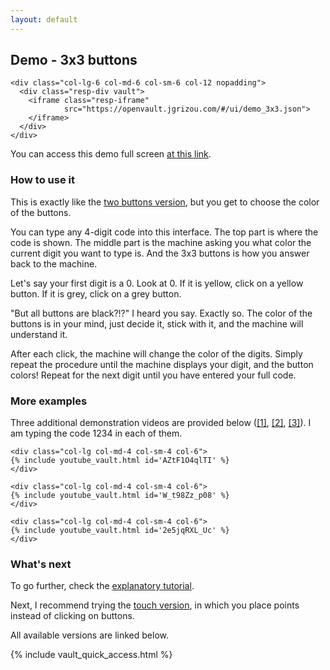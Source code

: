 ```yaml
---
layout: default
---
```


## Demo - 3x3 buttons

<div class="container">
  <div class="row align-items-center justify-content-center">

    <div class="col-lg-6 col-md-6 col-sm-6 col-12 nopadding">
      <div class="resp-div vault">
        <iframe class="resp-iframe"
                src="https://openvault.jgrizou.com/#/ui/demo_3x3.json">
        </iframe>
      </div>
    </div>

  </div>
</div>

You can access this demo full screen [at this link](https://openvault.jgrizou.com/#/ui/demo_3x3.json).

### How to use it

This is exactly like the [two buttons version](../1x2/), but you get to choose the color of the buttons.

You can type any 4-digit code into this interface. The top part is where the code is shown. The middle part is the machine asking you what color the current digit you want to type is. And the 3x3 buttons is how you answer back to the machine.

Let's say your first digit is a 0. Look at 0. If it is yellow, click on a yellow button. If it is grey, click on a grey button.

"But all buttons are black?!?" I heard you say. Exactly so. The color of the buttons is in your mind, just decide it, stick with it, and the machine will understand it.

After each click, the machine will change the color of the digits. Simply repeat the procedure until the machine displays your digit, and the button colors! Repeat for the next digit until you have entered your full code.

### More examples

Three additional demonstration videos are provided below ([[1]](https://www.youtube.com/embed/AZtF1O4qlTI), [[2]](https://www.youtube.com/embed/W_t98Zz_p08), [[3]](https://www.youtube.com/embed/2e5jqRXL_Uc)). I am typing the code 1234 in each of them.


<div class="container">
  <div class="row align-items-center justify-content-center">

    <div class="col-lg col-md-4 col-sm-4 col-6">
    {% include youtube_vault.html id='AZtF1O4qlTI' %}
    </div>

    <div class="col-lg col-md-4 col-sm-4 col-6">
    {% include youtube_vault.html id='W_t98Zz_p08' %}
    </div>

    <div class="col-lg col-md-4 col-sm-4 col-6">
    {% include youtube_vault.html id='2e5jqRXL_Uc' %}
    </div>

  </div>
</div>

### What's next

To go further, check the [explanatory tutorial](../../tuto/3x3/).

Next, I recommend trying the [touch version](../touch/), in which you place points instead of clicking on buttons.

All available versions are linked below.

{% include vault_quick_access.html %}
